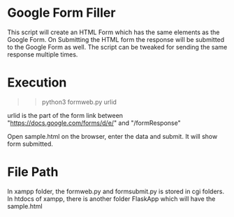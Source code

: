 # Google Form Filler

This script will create an HTML Form which has the same elements as the Google Form.
On Submitting the HTML form the response will be submitted to the Google Form as well.
The script can be tweaked for sending the same response multiple times.

# Execution

>>python3 formweb.py urlid

urlid is the part of the form link between "https://docs.google.com/forms/d/e/" and "/formResponse" 

Open sample.html on the browser, enter the data and submit.
It will show form submitted.


# File Path

In xampp folder, the formweb.py and formsubmit.py is stored in cgi folders.
In htdocs of xampp, there is another folder FlaskApp which will have the sample.html
